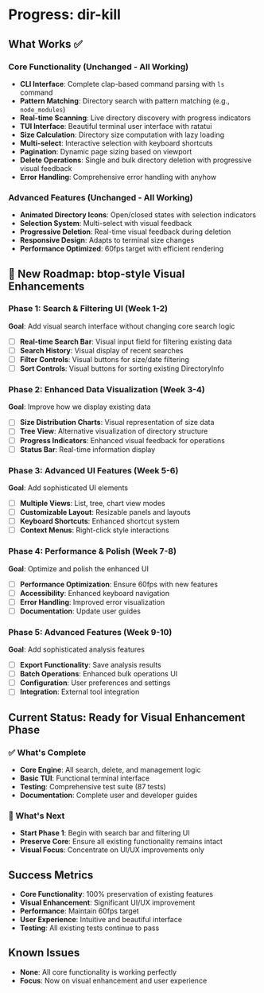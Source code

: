 # Progress: dir-kill

## What Works ✅

### Core Functionality (Unchanged - All Working)
- **CLI Interface**: Complete clap-based command parsing with `ls` command
- **Pattern Matching**: Directory search with pattern matching (e.g., `node_modules`)
- **Real-time Scanning**: Live directory discovery with progress indicators
- **TUI Interface**: Beautiful terminal user interface with ratatui
- **Size Calculation**: Directory size computation with lazy loading
- **Multi-select**: Interactive selection with keyboard shortcuts
- **Pagination**: Dynamic page sizing based on viewport
- **Delete Operations**: Single and bulk directory deletion with progressive visual feedback
- **Error Handling**: Comprehensive error handling with anyhow

### Advanced Features (Unchanged - All Working)
- **Animated Directory Icons**: Open/closed states with selection indicators
- **Selection System**: Multi-select with visual feedback
- **Progressive Deletion**: Real-time visual feedback during deletion
- **Responsive Design**: Adapts to terminal size changes
- **Performance Optimized**: 60fps target with efficient rendering

## 🎯 New Roadmap: btop-style Visual Enhancements

### Phase 1: Search & Filtering UI (Week 1-2)
**Goal**: Add visual search interface without changing core search logic
- [ ] **Real-time Search Bar**: Visual input field for filtering existing data
- [ ] **Search History**: Visual display of recent searches
- [ ] **Filter Controls**: Visual buttons for size/date filtering
- [ ] **Sort Controls**: Visual buttons for sorting existing DirectoryInfo

### Phase 2: Enhanced Data Visualization (Week 3-4)
**Goal**: Improve how we display existing data
- [ ] **Size Distribution Charts**: Visual representation of size data
- [ ] **Tree View**: Alternative visualization of directory structure
- [ ] **Progress Indicators**: Enhanced visual feedback for operations
- [ ] **Status Bar**: Real-time information display

### Phase 3: Advanced UI Features (Week 5-6)
**Goal**: Add sophisticated UI elements
- [ ] **Multiple Views**: List, tree, chart view modes
- [ ] **Customizable Layout**: Resizable panels and layouts
- [ ] **Keyboard Shortcuts**: Enhanced shortcut system
- [ ] **Context Menus**: Right-click style interactions

### Phase 4: Performance & Polish (Week 7-8)
**Goal**: Optimize and polish the enhanced UI
- [ ] **Performance Optimization**: Ensure 60fps with new features
- [ ] **Accessibility**: Enhanced keyboard navigation
- [ ] **Error Handling**: Improved error visualization
- [ ] **Documentation**: Update user guides

### Phase 5: Advanced Features (Week 9-10)
**Goal**: Add sophisticated analysis features
- [ ] **Export Functionality**: Save analysis results
- [ ] **Batch Operations**: Enhanced bulk operations UI
- [ ] **Configuration**: User preferences and settings
- [ ] **Integration**: External tool integration

## Current Status: Ready for Visual Enhancement Phase

### ✅ What's Complete
- **Core Engine**: All search, delete, and management logic
- **Basic TUI**: Functional terminal interface
- **Testing**: Comprehensive test suite (87 tests)
- **Documentation**: Complete user and developer guides

### 🚀 What's Next
- **Start Phase 1**: Begin with search bar and filtering UI
- **Preserve Core**: Ensure all existing functionality remains intact
- **Visual Focus**: Concentrate on UI/UX improvements only

## Success Metrics
- **Core Functionality**: 100% preservation of existing features
- **Visual Enhancement**: Significant UI/UX improvement
- **Performance**: Maintain 60fps target
- **User Experience**: Intuitive and beautiful interface
- **Testing**: All existing tests continue to pass

## Known Issues
- **None**: All core functionality is working perfectly
- **Focus**: Now on visual enhancement and user experience 